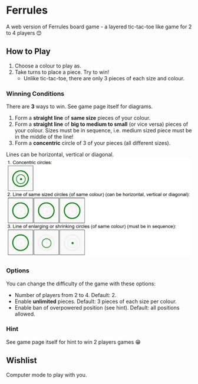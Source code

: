 # Ferrules
A web version of Ferrules board game - a layered tic-tac-toe like game for 2 to 4 players 😊

## How to Play
1. Choose a colour to play as.
2. Take turns to place a piece. Try to win!
    - Unlike tic-tac-toe, there are only 3 pieces of each size and colour.

### Winning Conditions
There are **3** ways to win. See game page itself for diagrams.
1. Form a **straight line** of **same size** pieces of your colour.
2. Form a **straight line** of **big to medium to small** (or vice versa) pieces of your colour. Sizes must be in sequence, i.e. medium sized piece must be in the middle of the line!
3. Form a **concentric** circle of 3 of your pieces (all different sizes).

Lines can be horizontal, vertical or diagonal.
![(3 ways to win)](https://raw.githubusercontent.com/sdneon/Ferrules/master/ways_to_win.webp "3 ways to win")

### Options
You can change the difficulty of the game with these options:
- Number of players from 2 to 4. Default: 2.
- Enable **unlimited** pieces. Default: 3 pieces of each size per colour.
- Enable ban of overpowered position (see hint). Default: all positions allowed.

### Hint
See game page itself for hint to win 2 players games 😁

## Wishlist
Computer mode to play with you.

